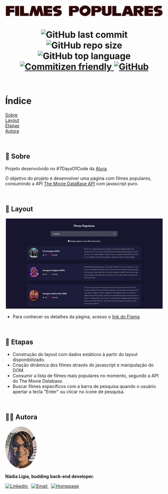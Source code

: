 <p align="center">
  <img src=".github/logo.png" width=500 alt="Filmes Populares">
</p>

<h1 align="center">
  <img alt="GitHub last commit" src="https://img.shields.io/github/last-commit/nlnadialigia/popular-movies?color=2F0909&style=plastic">
  <img alt="GitHub repo size" src="https://img.shields.io/github/repo-size/nlnadialigia/popular-movies?color=2F0909&style=plastic">
  <img alt="GitHub top language" src="https://img.shields.io/github/languages/top/nlnadialigia/popular-movies?color=2F0909&logoColor=2F0909&style=plastic">
  <a href="http://commitizen.github.io/cz-cli/">
    <img alt="Commitizen friendly" src="https://img.shields.io/badge/commitizen-friendly-brightgreen.svg?color=2F0909&style=plastic">
  </a>
  <a href="./LICENSE.md">
  <img alt="GitHub" src="https://img.shields.io/github/license/nlnadialigia/popular-movies?color=2F0909&style=plastic">
  </a>
</h1>
<br>

# Índice
[Sobre](#id1)<br>
[Layout](#id2)<br>
[Etapas](#id3)<br>
[Autora](#id99)

<br>

<div id="id1"></div>

## 📌 Sobre 

Projeto desenvolvido no #7DaysOfCode da [Alura](https://www.alura.com.br/).

O objetivo do projeto é desenvolver uma página com filmes populares, consumindo a API [The Movie DataBase API](https://www.themoviedb.org/) com javascript puro.

<br>

<div id="id2"></div>

## 📌 Layout
<p align="center">
  <img src=".github/image.png" width=500>
</p>

- Para conhecer os detalhes da página, acesso o [link do Figma](https://www.figma.com/file/FWRuSJRsk7FTIHOIc2Zi6d/Popular-Movies?node-id=0%3A1)

<br>

<div id="id3"></div>

## 📌 Etapas

- Construção do layout com dados estáticos à partir do layout disponibilizado.
- Criação dinâmica dos filmes através do javascript e manipulação do DOM.
- Consumir a lista de filmes mais populares no momento, segundo a API do The Movie Database.
- Buscar filmes específicos com a barra de pesquisa quando o usuário apertar a tecla "Enter" ou clicar no ícone de pesquisa.

<br>


<div id="id99"></div>

## 👩‍💼 Autora
<img src=".github/picture.png" width="100px;" alt="Picture"/>
<p><b>Nádia Ligia, budding back-end developer.</b></p>
<a href="https://www.linkedin.com/in/nlnadialigia/">
  <img alt="Linkedin" src="https://img.shields.io/badge/-Linkedin -2F0909?style=flat&logo=Linkedin&logoColor=white&link=https://www.linkedin.com/in/nlnadialigia/" />
</a>&nbsp;
<a href="mailto:nlnadialigia@gmail.com">
  <img alt="Email" src="https://img.shields.io/badge/-Email-2F0909?style=flat&logo=Gmail&logoColor=white&link=mailto:nlnadialigia@gmail.com" />
</a>&nbsp;
<a href="https://www.nlnadialigia.com">
  <img alt="Homepage" src="https://img.shields.io/badge/-Homepage-2F0909" />
</a>

